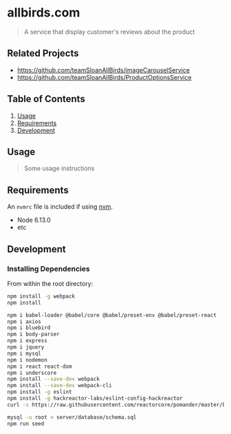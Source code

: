 # allbirds.com

> A service that display customer's reviews about the product

## Related Projects

  - https://github.com/teamSloanAllBirds/imageCarouselService
  - https://github.com/teamSloanAllBirds/ProductOptionsService

## Table of Contents

1. [Usage](#Usage)
1. [Requirements](#requirements)
1. [Development](#development)

## Usage

> Some usage instructions

## Requirements

An `nvmrc` file is included if using [nvm](https://github.com/creationix/nvm).

- Node 6.13.0
- etc

## Development

### Installing Dependencies

From within the root directory:

```sh
npm install -g webpack
npm install

npm i babel-loader @babel/core @babel/preset-env @babel/preset-react
npm i axios
npm i bluebird
npm i body-parser
npm i express
npm i jquery
npm i mysql
npm i nodemon
npm i react react-dom
npm i underscore
npm install --save-dev webpack
npm install --save-dev webpack-cli
npm install -g eslint
npm install -g hackreactor-labs/eslint-config-hackreactor
curl -s https://raw.githubusercontent.com/reactorcore/pomander/master/bin/install | bash

mysql -u root < server/database/schema.sql
npm run seed
```

